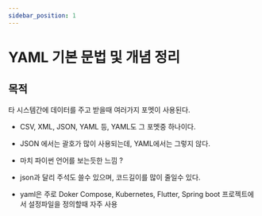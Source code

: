 ```yaml
---
sidebar_position: 1
---
```


# YAML 기본 문법 및 개념 정리

## 목적   

타 시스템간에 데이터를 주고 받을때 여러가지 포멧이 사용된다.  
- CSV, XML, JSON, YAML 등, YAML도 그 포멧중 하나이다.   
- JSON 에서는 괄호가 많이 사용되는데, YAML에서는 그렇지 않다.  
- 마치 파이썬 언어를 보는듯한 느낌 ? 

- json과 달리 주석도 쓸수 있으며, 코드길이를 많이 줄일수 있다.  
- yaml은 주로 Doker Compose, Kubernetes, Flutter, Spring boot 프로젝트에서 설정파일을 정의할때 자주 사용


